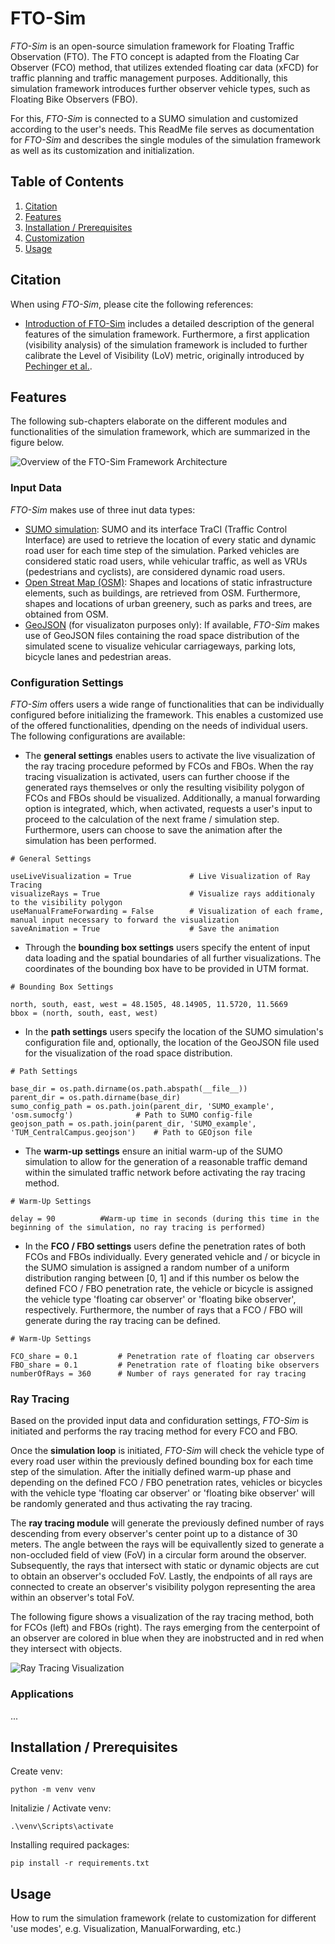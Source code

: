 # FTO-Sim
*FTO-Sim* is an open-source simulation framework for Floating Traffic Observation (FTO). The FTO concept is adapted from the Floating Car Observer (FCO) method, that utilizes extended floating car data (xFCD) for traffic planning and traffic management purposes. Additionally, this simulation framework introduces further observer vehicle types, such as Floating Bike Observers (FBO).

For this, *FTO-Sim* is connected to a SUMO simulation and customized according to the user's needs. This ReadMe file serves as documentation for *FTO-Sim* and describes the single modules of the simulation framework as well as its customization and initialization.

## Table of Contents
1. [Citation](#citation)
2. [Features](#features)
3. [Installation / Prerequisites](#installation--prerequisites)
4. [Customization](#customization)
5. [Usage](#usage)

## Citation
When using *FTO-Sim*, please cite the following references:
* [Introduction of FTO-Sim](https://www.researchgate.net/publication/383272173_An_Open-Source_Framework_for_Evaluating_Cooperative_Perception_in_Urban_Areas) includes a detailed description of the general features of the simulation framework. Furthermore, a first application (visibility analysis) of the simulation framework is included to further calibrate the Level of Visibility (LoV) metric, originally introduced by [Pechinger et al.](https://www.researchgate.net/publication/372952261_THRESHOLD_ANALYSIS_OF_STATIC_AND_DYNAMIC_OCCLUSION_IN_URBAN_AREAS_A_CONNECTED_AUTOMATED_VEHICLE_PERSPECTIVE).

## Features
The following sub-chapters elaborate on the different modules and functionalities of the simulation framework, which are summarized in the figure below.

![Overview of the FTO-Sim Framework Architecture](readme_images/framework_features.png)

### Input Data

*FTO-Sim* makes use of three inut data types:
* [SUMO simulation](https://eclipse.dev/sumo/): SUMO and its interface TraCI (Traffic Control Interface) are used to retrieve the location of every static and dynamic road user for each time step of the simulation. Parked vehicles are considered static road users, while vehicular traffic, as well as VRUs (pedestrians and cyclists), are considered dynamic road users.
* [Open Streat Map (OSM)](https://www.openstreetmap.org/): Shapes and locations of static infrastructure elements, such as buildings, are retrieved from OSM. Furthermore, shapes and locations of urban greenery, such as parks and trees, are obtained from OSM.
* [GeoJSON](https://geojson.org/) (for visualizaton purposes only): If available, *FTO-Sim* makes use of GeoJSON files containing the road space distribution of the simulated scene to visualize vehicular carriageways, parking lots, bicycle lanes and pedestrian areas.

### Configuration Settings

*FTO-Sim* offers users a wide range of functionalities that can be individually configured before initializing the framework. This enables a customized use of the offered functionalities, dpending on the needs of individual users. The following configurations are available:
* The **general settings** enables users to activate the live visualization of the ray tracing procedure peformed by FCOs and FBOs. When the ray tracing visualization is activated, users can further choose if the generated rays themselves or only the resulting visibility polygon of FCOs and FBOs should be visualized. Additionally, a manual forwarding option is integrated, which, when activated, requests a user's input to proceed to the calculation of the next frame / simulation step. Furthermore, users can choose to save the animation after the simulation has been performed.
```
# General Settings

useLiveVisualization = True             # Live Visualization of Ray Tracing
visualizeRays = True                    # Visualize rays additionaly to the visibility polygon
useManualFrameForwarding = False        # Visualization of each frame, manual input necessary to forward the visualization
saveAnimation = True                    # Save the animation
```

* Through the **bounding box settings** users specify the entent of input data loading and the spatial boundaries of all further visualizations. The coordinates of the bounding box have to be provided in UTM format.
```
# Bounding Box Settings

north, south, east, west = 48.1505, 48.14905, 11.5720, 11.5669
bbox = (north, south, east, west)
```

* In the **path settings** users specify the location of the SUMO simulation's configuration file and, optionally, the location of the GeoJSON file used for the visualization of the road space distribution.
```
# Path Settings

base_dir = os.path.dirname(os.path.abspath(__file__))
parent_dir = os.path.dirname(base_dir)
sumo_config_path = os.path.join(parent_dir, 'SUMO_example', 'osm.sumocfg')              # Path to SUMO config-file
geojson_path = os.path.join(parent_dir, 'SUMO_example', 'TUM_CentralCampus.geojson')    # Path to GEOjson file
```

* The **warm-up settings** ensure an initial warm-up of the SUMO simulation to allow for the generation of a reasonable traffic demand within the simulated traffic network before activating the ray tracing method.
```
# Warm-Up Settings

delay = 90          #Warm-up time in seconds (during this time in the beginning of the simulation, no ray tracing is performed)
```

* In the **FCO / FBO settings** users define the penetration rates of both FCOs and FBOs individually. Every generated vehicle and / or bicycle in the SUMO simulation is assigned a random number of a uniform distribution ranging between [0, 1] and if this number os below the defined FCO / FBO penetration rate, the vehicle or bicycle is assigned the vehicle type 'floating car observer' or 'floating bike observer', respectively. Furthermore, the number of rays that a FCO / FBO will generate during the ray tracing can be defined.
```
# Warm-Up Settings

FCO_share = 0.1         # Penetration rate of floating car observers
FBO_share = 0.1         # Penetration rate of floating bike observers
numberOfRays = 360      # Number of rays generated for ray tracing
```

### Ray Tracing

Based on the provided input data and confiduration settings, *FTO-Sim* is initiated and performs the ray tracing method for every FCO and FBO.

Once the **simulation loop** is initiated, *FTO-Sim* will check the vehicle type of every road user within the previously defined bounding box for each time step of the simulation. After the initially defined warm-up phase and depending on the defined FCO / FBO penetration rates, vehicles or bicycles with the vehicle type 'floating car observer' or 'floating bike observer' will be randomly generated and thus activating the ray tracing.

The **ray tracing module** will generate the previously defined number of rays descending from every observer's center point up to a distance of 30 meters. The angle between the rays will be equivallently sized to generate a non-occluded field of view (FoV) in a circular form around the observer. Subsequently, the rays that intersect with static or dynamic objects are cut to obtain an observer's occluded FoV. Lastly, the endpoints of all rays are connected to create an observer's visibility polygon representing the area within an observer's total FoV.

The following figure shows a visualization of the ray tracing method, both for FCOs (left) and FBOs (right). The rays emerging from the centerpoint of an observer are colored in blue when they are inobstructed and in red when they intersect with objects.

![Ray Tracing Visualization](readme_images/ray_tracing.png)

### Applications

...

## Installation / Prerequisites

Create venv:
```
python -m venv venv
```

Initalizie / Activate venv:
```
.\venv\Scripts\activate
```

Installing required packages:
```
pip install -r requirements.txt
```

## Usage

How to rum the simulation framework (relate to customization for different 'use modes', e.g. Visualization, ManualForwarding, etc.)